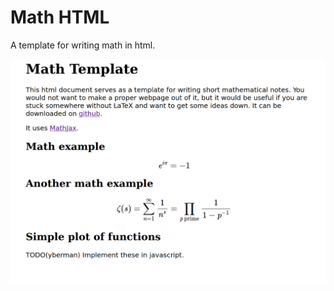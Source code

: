 # Math HTML

A template for writing math in html.

![sample webpage rendered in chrome](example.png)
